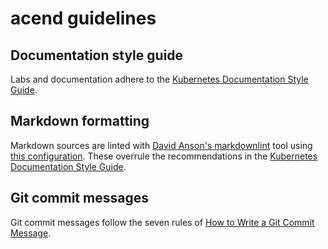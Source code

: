 # acend guidelines

## Documentation style guide

Labs and documentation adhere to the [Kubernetes Documentation Style Guide](https://kubernetes.io/docs/contribute/style/style-guide/).


## Markdown formatting

Markdown sources are linted with [David Anson's markdownlint](https://github.com/DavidAnson/markdownlint) tool using [this configuration](acend.json).
These overrule the recommendations in the [Kubernetes Documentation Style Guide](https://kubernetes.io/docs/contribute/style/style-guide/).


## Git commit messages

Git commit messages follow the seven rules of [How to Write a Git Commit Message](https://chris.beams.io/posts/git-commit/).
